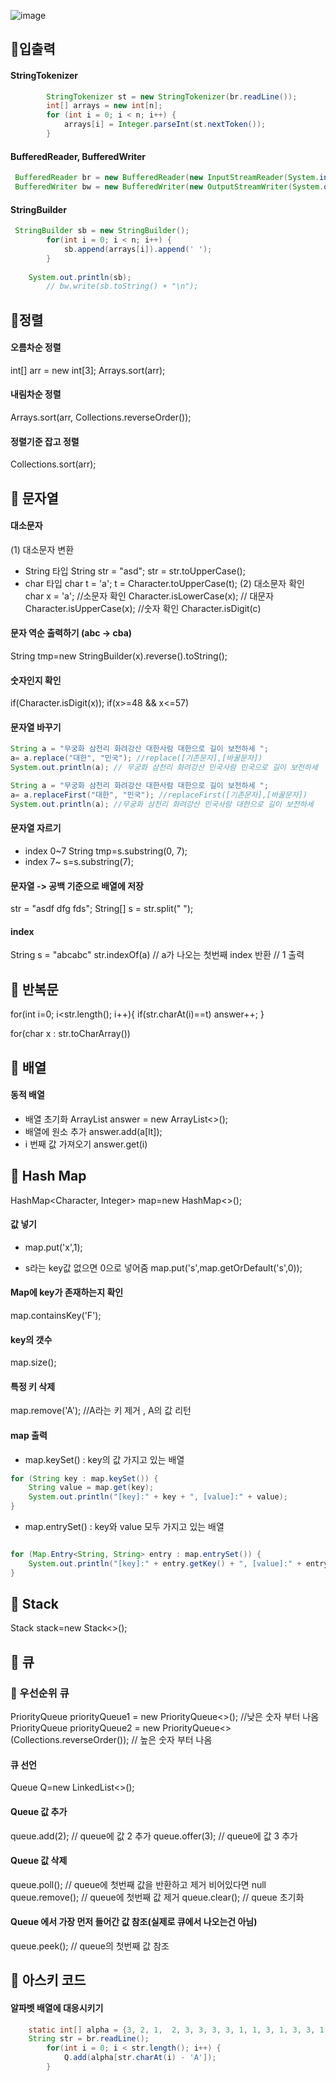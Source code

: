 ![image](https://user-images.githubusercontent.com/46310555/148198346-7dc8bc18-7aa6-4eef-b4d2-c1e9cdd6723b.png)
## 📌입출력
#### StringTokenizer
```java
        StringTokenizer st = new StringTokenizer(br.readLine());
        int[] arrays = new int[n];
        for (int i = 0; i < n; i++) {
            arrays[i] = Integer.parseInt(st.nextToken());
        }
```

#### BufferedReader, BufferedWriter
```java
 BufferedReader br = new BufferedReader(new InputStreamReader(System.in));
 BufferedWriter bw = new BufferedWriter(new OutputStreamWriter(System.out));
```

#### StringBuilder
```java
 StringBuilder sb = new StringBuilder();
        for(int i = 0; i < n; i++) {
            sb.append(arrays[i]).append(' ');
        }
	
	System.out.println(sb);
        // bw.write(sb.toString() + "\n");
```

## 📌정렬
#### 오름차순 정렬
int[] arr = new int[3];
Arrays.sort(arr);

#### 내림차순 정렬
Arrays.sort(arr, Collections.reverseOrder());

#### 정렬기준 잡고 정렬
Collections.sort(arr);

## 📌 문자열
#### 대소문자
(1) 대소문자 변환
- String 타입 
String str = "asd";
str = str.toUpperCase(); 
- char 타입
char t = 'a';
t = Character.toUpperCase(t);
(2) 대소문자 확인
char x = 'a';
//소문자 확인
Character.isLowerCase(x);
// 대문자 
Character.isUpperCase(x);
//숫자 확인
Character.isDigit(c)

#### 문자 역순 출력하기 (abc -> cba)
String tmp=new StringBuilder(x).reverse().toString();

#### 숫자인지 확인
if(Character.isDigit(x));
if(x>=48 && x<=57)

#### 문자열 바꾸기
```java
String a = "무궁화 삼천리 화려강산 대한사람 대한으로 길이 보전하세 ";
a= a.replace("대한", "민국"); //replace([기존문자],[바꿀문자])
System.out.println(a); // 무궁화 삼천리 화려강산 민국사람 민국으로 길이 보전하세
```

```java
String a = "무궁화 삼천리 화려강산 대한사람 대한으로 길이 보전하세 ";
a= a.replaceFirst("대한", "민국"); //replaceFirst([기존문자],[바꿀문자])
System.out.println(a); //무궁화 삼천리 화려강산 민국사람 대한으로 길이 보전하세
```

#### 문자열 자르기
- index 0~7
String tmp=s.substring(0, 7);
- index 7~
s=s.substring(7);

#### 문자열 -> 공백 기준으로 배열에 저장
str = "asdf dfg fds";
String[] s = str.split(" ");


#### index 
String s = "abcabc"
str.indexOf(a) // a가 나오는 첫번째 index 반환 
// 1 출력 


## 📌 반복문
for(int i=0; i<str.length(); i++){
			if(str.charAt(i)==t) answer++;
      }
      
for(char x : str.toCharArray())

## 📌 배열
#### 동적 배열
- 배열 초기화
ArrayList<Integer> answer = new ArrayList<>();
- 배열에 원소 추가 
answer.add(a[lt]);
- i 번째 값 가져오기
answer.get(i)	



## 📌 Hash Map
HashMap<Character, Integer> map=new HashMap<>();
#### 값 넣기
- map.put('x',1);

- s라는 key값 없으면 0으로 넣어줌
  map.put('s',map.getOrDefault('s',0));
  
#### Map에 key가 존재하는지 확인
map.containsKey('F');

#### key의 갯수 
map.size();

#### 특정 키 삭제
map.remove('A'); //A라는 키 제거 , A의 값 리턴
	
#### map 출력
- map.keySet()  : key의 값 가지고 있는 배열 
```java
for (String key : map.keySet()) {
	String value = map.get(key);
    System.out.println("[key]:" + key + ", [value]:" + value);
}  	
```
- map.entrySet() : key와 value 모두 가지고 있는 배열
```java

for (Map.Entry<String, String> entry : map.entrySet()) {
	System.out.println("[key]:" + entry.getKey() + ", [value]:" + entry.getValue());
}	
```
## 📌 Stack 
Stack<Character> stack=new Stack<>();

## 📌 큐 
### 🚧 우선순위 큐
PriorityQueue<Integer> priorityQueue1 = new PriorityQueue<>(); //낮은 숫자 부터 나옴
PriorityQueue<Integer> priorityQueue2 = new PriorityQueue<>(Collections.reverseOrder()); // 높은 숫자 부터 나옴

#### 큐 선언
Queue<Integer> Q=new LinkedList<>();
#### Queue 값 추가
queue.add(2);     // queue에 값 2 추가
queue.offer(3);   // queue에 값 3 추가
#### Queue 값 삭제
queue.poll();       // queue에 첫번째 값을 반환하고 제거 비어있다면 null
queue.remove();     // queue에 첫번째 값 제거
queue.clear();      // queue 초기화
#### Queue 에서 가장 먼저 들어간 값 참조(실제로 큐에서 나오는건 아님)
queue.peek();       // queue의 첫번째 값 참조
	


## 📌 아스키 코드
#### 알파벳 배열에 대응시키기 
```java
	static int[] alpha = {3, 2, 1,	2, 3, 3, 3, 3, 1, 1, 3, 1, 3, 3, 1, 2, 2, 2, 1, 2, 1, 1, 2, 2, 2, 1};
	String str = br.readLine();
        for(int i = 0; i < str.length(); i++) {
            Q.add(alpha[str.charAt(i) - 'A']);
        }
```
